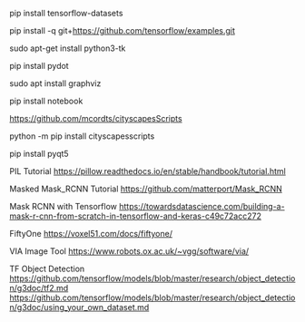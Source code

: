 

pip install tensorflow-datasets

pip install -q git+https://github.com/tensorflow/examples.git

sudo apt-get install python3-tk

pip install pydot

sudo apt install graphviz

pip install notebook


https://github.com/mcordts/cityscapesScripts

python -m pip install cityscapesscripts

pip install pyqt5

PIL Tutorial
https://pillow.readthedocs.io/en/stable/handbook/tutorial.html

Masked Mask_RCNN Tutorial
https://github.com/matterport/Mask_RCNN

Mask RCNN with Tensorflow
https://towardsdatascience.com/building-a-mask-r-cnn-from-scratch-in-tensorflow-and-keras-c49c72acc272

FiftyOne
https://voxel51.com/docs/fiftyone/

VIA Image Tool
https://www.robots.ox.ac.uk/~vgg/software/via/

TF Object Detection
https://github.com/tensorflow/models/blob/master/research/object_detection/g3doc/tf2.md
https://github.com/tensorflow/models/blob/master/research/object_detection/g3doc/using_your_own_dataset.md
